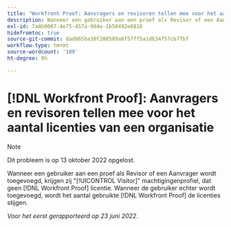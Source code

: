 ```yaml
---
title: "Workfront Proof: Aanvragers en revisoren tellen mee voor het aantal licenties van een organisatie."
description: Wanneer een gebruiker aan een proef als Revisor of een Aanvrager wordt toegevoegd, krijgen zij een het toestemmingenprofiel van de Bezoeker, dat geen vergunning van het Bewijs zou moeten gebruiken. Wanneer de gebruiker echter wordt toegevoegd, wordt het aantal gebruikte Proeflicenties verhoogd.
exl-id: 7a4b0007-4e75-457a-984e-1b50492e8818
hidefromtoc: true
source-git-commit: dad865ba30f208589a6f57ff5a1d634f57cb7fbf
workflow-type: tm+mt
source-wordcount: '109'
ht-degree: 0%

---
```


# [!DNL Workfront Proof]: Aanvragers en revisoren tellen mee voor het aantal licenties van een organisatie

>[!NOTE]
>
>Dit probleem is op 13 oktober 2022 opgelost.

Wanneer een gebruiker aan een proef als Revisor of een Aanvrager wordt toegevoegd, krijgen zij &quot;[!UICONTROL Visitor]&quot; machtigingenprofiel, dat geen [!DNL Workfront Proof] licentie. Wanneer de gebruiker echter wordt toegevoegd, wordt het aantal gebruikte [!DNL Workfront Proof] de licenties stijgen.

_Voor het eerst gerapporteerd op 23 juni 2022._
